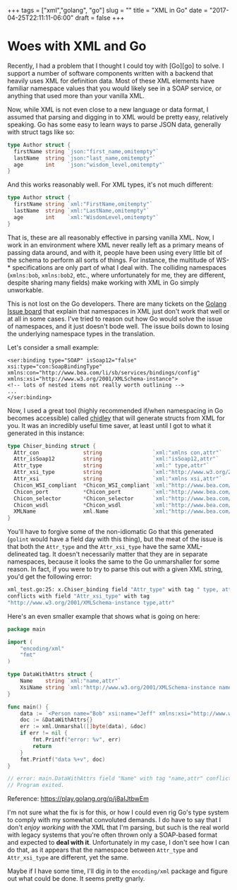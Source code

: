 +++
tags = ["xml","golang", "go"]
slug = ""
title = "XML in Go"
date = "2017-04-25T22:11:11-06:00"
draft = false
+++

# Woes with XML and Go

Recently, I had a problem that I thought I could toy with [Go][go] to solve.  I support a number of software components written with a backend that heavily uses XML for definition data.  Most of these XML elements have familiar namespace values that you would likely see in a SOAP service, or anything that used more than your vanilla XML.

Now, while XML is not even close to a new language or data format, I assumed that parsing and digging in to XML would be pretty easy, relatively speaking.  Go has some easy to learn ways to parse JSON data, generally with struct tags like so:

```go
type Author struct {
  firstName string `json:"first_name,omitempty"`
  lastName  string `json:"last_name,omitempty"`
  age       int    `json:"wisdom_level,omitempty"`
}
```

And this works reasonably well.  For XML types, it's not much different:

```go
type Author struct {
  firstName string `xml:"FirstName,omitempty"`
  lastName  string `xml:"LastName,omitempty"`
  age       int    `xml:"WisdomLevel,omitempty"`
}
```

That is, these are  all reasonably effective in parsing vanilla XML.  Now, I work in an environment where XML never really left as a primary means of passing data around, and with it, people have been using every little bit of the schema to perform all sorts of things.  For instance, the multitude of WS-\* specifications are only part of what I deal with.  The colliding namespaces (`xmlns:bob`, `xmlns:bob2`, etc., where unfortunately for me, they are different, despite sharing many fields) make working with XML in Go simply unworkable.

This is not lost on the Go developers.  There are many tickets on the [Golang Issue board][issue_board] that explain that namespaces in XML just don't work that well or at all in some cases.  I've tried to reason out how Go would solve the issue of namespaces, and it just doesn't bode well.  The issue boils down to losing the underlying namespace types in the translation. 

Let's consider a small example:

```xml-dtd
<ser:binding type="SOAP" isSoap12="false" xsi:type="con:SoapBindingType" xmlns:con="http://www.bea.com/li/sb/services/bindings/config" xmlns:xsi="http://www.w3.org/2001/XMLSchema-instance">
<!-- lots of nested items not really worth outlining -->
...
</ser:binding>
```

Now, I used a great tool (highly recommended if/when namespacing in Go becomes accessible) called [chidley][chidley] that will generate structs from  XML for you.  It was an incredibly useful time saver, at least until I got to what it generated in this instance:

```go
type Chiser_binding struct {
  Attr_con              string                `xml:"xmlns con,attr"`
  Attr_isSoap12         string                `xml:"isSoap12,attr"`
  Attr_type             string                `xml:" type,attr"`
  Attr_xsi_type         string                `xml:"http://www.w3.org/2001/XMLSchema-instance type,attr"`
  Attr_xsi              string                `xml:"xmlns xsi,attr"`
  Chicon_WSI_compliant 	*Chicon_WSI_compliant `xml:"http://www.bea.com/wli/sb/services/bindings/config WSI-compliant,omitempty"`
  Chicon_port           *Chicon_port          `xml:"http://www.bea.com/wli/sb/services/bindings/config port,omitempty"`
  Chicon_selector       *Chicon_selector      `xml:"http://www.bea.com/wli/sb/services/bindings/config selector,omitempty"`
  Chicon_wsdl           *Chicon_wsdl          `xml:"http://www.bea.com/wli/sb/services/bindings/config wsdl,omitempty"`
  XMLName               xml.Name              `xml:"http://www.bea.com/wli/sb/services binding.omitempty"`
}
```

You'll have to forgive some of the non-idiomatic Go that this generated (`golint` would have a field day with this thing), but the meat of the issue is that both the `Attr_type` and the `Attr_xsi_type` have the same XML-delineated tag.   It doesn't necessarily matter that they are in separate namespaces, because it looks the same to the Go unmarshaller for some reason.  In fact, if you were to try to parse this out with a given XML string, you'd get the following error:

```sh
xml_test.go:25: x.Chiser_binding field "Attr_type" with tag " type, attr"
conflicts with field "Attr_xsi_type" with tag 
"http://www.w3.org/2001/XMLSchema-instance type,attr" 
```

Here's an even smaller example that shows what is going on here:

```go
package main

import (
	"encoding/xml"
	"fmt"
)

type DataWithAttrs struct {
	Name    string `xml:"name,attr"`
	XsiName string `xml:"http://www.w3.org/2001/XMLSchema-instance name,attr"`
}

func main() {
	data := `<Person name="Bob" xsi:name="Jeff" xmlns:xsi="http://www.w3.org/2001/XMLSchema-instance"></Person>`
	doc := &DataWithAttrs{}
	err := xml.Unmarshal([]byte(data), &doc)
	if err != nil {
		fmt.Printf("error: %v", err)
		return
	}
	fmt.Printf("data %+v", doc)
}

// error: main.DataWithAttrs field "Name" with tag "name,attr" conflicts with field "XsiName" with tag "http://www.w3.org/2001/XMLSchema-instance name,attr"
// Program exited.
```

Reference: https://play.golang.org/p/j8aIJtbwEm

I'm  not sure what the fix is for this, or how I could even rig Go's type system to comply with my somewhat convoluted demands.  I do have to say that I don't *enjoy working with* the XML that I'm parsing, but such is the real world with legacy systems that you're often thrown only a SOAP-based format and expected to **deal with it**.  Unfortunately in my case, I don't see how I can do that, as it appears that the namespace between `Attr_type` and `Attr_xsi_type` are different, yet the same.

Maybe if I have some time, I'll dig in to the `encoding/xml` package and figure out what could be done.  It seems pretty gnarly.



[issue_board]: https://github.com/golang/go/issues/13400	"encoding/xml: fix name spaces"
[chidley]: https://github.com/gnewton/chidley